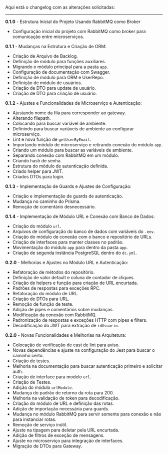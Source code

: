 Aqui está o changelog com as alterações solicitadas:

---

**0.1.0** - Estrutura Inicial do Projeto Usando RabbitMQ como Broker  
- Configuração inicial do projeto com RabbitMQ como broker para comunicação entre microserviços.

**0.1.1** - Mudanças na Estrutura e Criação de ORM:  
- Criação de Arquivo de Backlog.  
- Definição de módulo para funções auxiliares.  
- Migrando o módulo principal para a pasta `app`.  
- Configuração de documentação com Swagger.  
- Definição de módulo para ORM e UserRepo.  
- Definição de módulo de usuários.  
- Criação de DTO para update de usuário.  
- Criação de DTO para criação de usuário.  

**0.1.2** - Ajustes e Funcionalidades de Microserviço e Autenticação:  
- Ajustando nome da fila para corresponder ao gateway.  
- Alterando filepath.  
- Colocando para buscar variável de ambiente.  
- Definindo para buscar variáveis de ambiente ao configurar microserviço.  
- Lint e nova função de `getUserByEmail`.  
- Importando módulo de microserviço e retirando conexão do módulo `app`.  
- Criando um módulo para buscar as variáveis de ambiente.  
- Separando conexão com RabbitMQ em um módulo.  
- Criando hash de senha.  
- Estrutura do módulo de autenticação definida.  
- Criado helper para JWT.  
- Criados DTOs para login.


**0.1.3** - Implementação de Guards e Ajustes de Configuração:  
- Criação e implementação de guards de autenticação.  
- Mudança no caminho do Prisma.  
- Remoção de comentário desnecessário.


**0.1.4** - Implementação de Módulo URL e Conexão com Banco de Dados:  
- Criação do módulo `url`.  
- Arquivos de configuração do banco de dados com variáveis do `.env`.  
- Criação do módulo de conexão com o banco e repositório de URLs.  
- Criação de interfaces para manter classes no padrão.  
- Movimentação do módulo `app` para dentro da pasta `app`.  
- Criação de segunda instância PostgreSQL dentro do `dc.yml`.

**0.2.0** - Melhorias e Ajustes no Módulo URL e Autenticação:  
- Refatoração de métodos do repositório.  
- Definição de valor default e coluna de contador de cliques.  
- Criação de helpers e função para criação de URL encurtada.  
- Padrões de respostas para exceções RPC.  
- Refatoração do módulo de URL.  
- Criação de DTOs para URL.  
- Remoção de função de teste.  
- Adição de pipes e comentários sobre mudanças.  
- Modificação da conexão com RabbitMQ.  
- Padronização de respostas e exceções HTTP com pipes e filters.  
- Decodificação do JWT para extração de `idUsuario`.


**0.2.0** - Novas Funcionalidades e Melhorias na Arquitetura:  
- Colocação de verificação de cast de lint para aviso.  
- Novas dependências e ajuste na configuração do Jest para buscar o caminho certo.  
- Criação de testes.  
- Melhoria na documentação para buscar autenticação primeiro e solicitar auth.  
- Criação de interface para modelo `url`.  
- Criação de Testes.  
- Adição do módulo `urlModule`.  
- Mudança do padrão de retorno da rota para 200.  
- Melhoria na validação de token para decodificação.  
- Criação do módulo de URL e definição das rotas.  
- Adição de importação necessária para guards.  
- Mudança no módulo RabbitMQ para servir somente para conexão e não para instanciar rotas.  
- Remoção de serviço inútil.  
- Ajuste na tipagem para deletar pela URL encurtada.  
- Adição de filtros de exceção de mensagens.  
- Ajuste no microserviço para integração de interfaces.  
- Migração de DTOs para Gateway.
